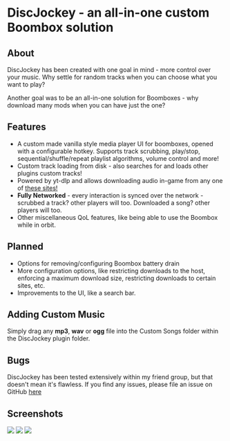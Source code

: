 # DiscJockey - an all-in-one custom Boombox solution

## About
DiscJockey has been created with one goal in mind - more control over your music. Why settle for random tracks when you can choose what you want to play?

Another goal was to be an all-in-one solution for Boomboxes - why download many mods when you can have just the one?

## Features
- A custom made vanilla style media player UI for boomboxes, opened with a configurable hotkey. Supports track scrubbing, play/stop, sequential/shuffle/repeat playlist algorithms, volume control and more!
- Custom track loading from disk - also searches for and loads other plugins custom tracks!
- Powered by yt-dlp and allows downloading audio in-game from any one of [these sites!](https://github.com/yt-dlp/yt-dlp/blob/master/supportedsites.md)
- **Fully Networked** - every interaction is synced over the network - scrubbed a track? other players will too. Downloaded a song? other players will too.
- Other miscellaneous QoL features, like being able to use the Boombox while in orbit.

## Planned
- Options for removing/configuring Boombox battery drain
- More configuration options, like restricting downloads to the host, enforcing a maximum download size, restricting downloads to certain sites, etc.
- Improvements to the UI, like a search bar.

## Adding Custom Music
Simply drag any **mp3**, **wav** or **ogg** file into the Custom Songs folder within the DiscJockey plugin folder.

## Bugs
DiscJockey has been tested extensively within my friend group, but that doesn't mean it's flawless. If you find any issues, please file an issue on GitHub [here](https://github.com/Yoshify/DiscJockey)

## Screenshots
![](https://i.imgur.com/x12v0D3.jpeg)
![](https://i.imgur.com/7IHJrhG.png)
![](https://i.imgur.com/1semfSS.png)